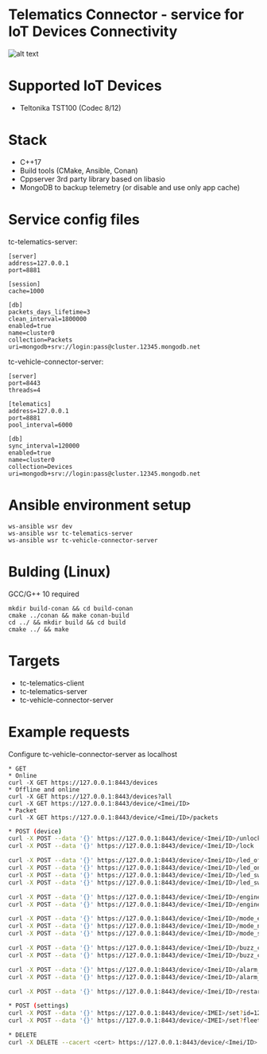 # Telematics Connector - service for IoT Devices Connectivity
![alt text](https://i.ibb.co/hgtM5tt/Screenshot-from-2022-06-22-20-52-34.png)

# Supported IoT Devices
 - Teltonika TST100 (Codec 8/12)

# Stack
 - C++17
 - Build tools (CMake, Ansible, Conan)
 - Cppserver 3rd party library based on libasio
 - MongoDB to backup telemetry (or disable and use only app cache)

# Service config files
tc-telematics-server:
```
[server]
address=127.0.0.1
port=8881

[session]
cache=1000

[db]
packets_days_lifetime=3
clean_interval=1800000
enabled=true
name=cluster0
collection=Packets
uri=mongodb+srv://login:pass@cluster.12345.mongodb.net
```

tc-vehicle-connector-server:
```
[server]
port=8443
threads=4

[telematics]
address=127.0.0.1
port=8881
pool_interval=6000

[db]
sync_interval=120000
enabled=true
name=cluster0
collection=Devices
uri=mongodb+srv://login:pass@cluster.12345.mongodb.net

```

# Ansible environment setup
```
ws-ansible wsr dev
ws-ansible wsr tc-telematics-server
ws-ansible wsr tc-vehicle-connector-server
```
# Bulding (Linux)
GCC/G++ 10 required
```
mkdir build-conan && cd build-conan
cmake ../conan && make conan-build
cd ../ && mkdir build && cd build
cmake ../ && make
```

# Targets
* tc-telematics-client
* tc-telematics-server
* tc-vehicle-connector-server


# Example requests
Configure tc-vehicle-connector-server as localhost
```bask
* GET
* Online
curl -X GET https://127.0.0.1:8443/devices
* Offline and online
curl -X GET https://127.0.0.1:8443/devices?all
curl -X GET https://127.0.0.1:8443/device/<Imei/ID>
* Packet
curl -X GET https://127.0.0.1:8443/device/<Imei/ID>/packets

```

```bash
* POST (device)
curl -X POST --data '{}' https://127.0.0.1:8443/device/<Imei/ID>/unlock
curl -X POST --data '{}' https://127.0.0.1:8443/device/<Imei/ID>/lock

curl -X POST --data '{}' https://127.0.0.1:8443/device/<Imei/ID>/led_off
curl -X POST --data '{}' https://127.0.0.1:8443/device/<Imei/ID>/led_on
curl -X POST --data '{}' https://127.0.0.1:8443/device/<Imei/ID>/led_sw_on
curl -X POST --data '{}' https://127.0.0.1:8443/device/<Imei/ID>/led_sw_off

curl -X POST --data '{}' https://127.0.0.1:8443/device/<Imei/ID>/engine_off
curl -X POST --data '{}' https://127.0.0.1:8443/device/<Imei/ID>/engine_on

curl -X POST --data '{}' https://127.0.0.1:8443/device/<Imei/ID>/mode_eco
curl -X POST --data '{}' https://127.0.0.1:8443/device/<Imei/ID>/mode_normal
curl -X POST --data '{}' https://127.0.0.1:8443/device/<Imei/ID>/mode_sport

curl -X POST --data '{}' https://127.0.0.1:8443/device/<Imei/ID>/buzz_ctrl_on
curl -X POST --data '{}' https://127.0.0.1:8443/device/<Imei/ID>/buzz_ctrl_off

curl -X POST --data '{}' https://127.0.0.1:8443/device/<Imei/ID>/alarm_sw_on
curl -X POST --data '{}' https://127.0.0.1:8443/device/<Imei/ID>/alarm_sw_off

curl -X POST --data '{}' https://127.0.0.1:8443/device/<Imei/ID>/restart

* POST (settings)
curl -X POST --data '{}' https://127.0.0.1:8443/device/<IMEI>/set?id=123456
curl -X POST --data '{}' https://127.0.0.1:8443/device/<IMEI>/set?fleet=Abc
```

```bash
* DELETE
curl -X DELETE --cacert <cert> https://127.0.0.1:8443/device/<Imei/ID>
```
